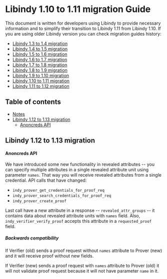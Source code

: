 <!-- markdownlint-disable MD033 -->

# Libindy 1.10 to 1.11 migration Guide

This document is written for developers using Libindy to provide necessary information and
to simplify their transition to Libindy 1.11 from Libindy 1.10. If you are using older Libindy
version you can check migration guides history:

* [Libindy 1.3 to 1.4 migration](https://github.com/hyperledger/indy-sdk/blob/v1.4.0/doc/migration-guide.md)
* [Libindy 1.4 to 1.5 migration](https://github.com/hyperledger/indy-sdk/blob/v1.5.0/doc/migration-guide-1.4.0-1.5.0.md)
* [Libindy 1.5 to 1.6 migration](https://github.com/hyperledger/indy-sdk/blob/v1.6.0/doc/migration-guide-1.5.0-1.6.0.md)
* [Libindy 1.6 to 1.7 migration](https://github.com/hyperledger/indy-sdk/blob/v1.7.0/doc/migration-guide-1.6.0-1.7.0.md)
* [Libindy 1.7 to 1.8 migration](https://github.com/hyperledger/indy-sdk/blob/v1.8.0/doc/migration-guide-1.7.0-1.8.0.md)
* [Libindy 1.8 to 1.9 migration](https://github.com/hyperledger/indy-sdk/blob/v1.9.0/docs/migration-guides/migration-guide-1.8.0-1.9.0.md)
* [Libindy 1.9 to 1.10 migration](https://github.com/hyperledger/indy-sdk/blob/v1.10.0/docs/migration-guides/migration-guide-1.9.0-1.10.0.md)
* [Libindy 1.10 to 1.11 migration](https://github.com/hyperledger/indy-sdk/blob/v1.11.0/docs/migration-guides/migration-guide-1.10.0-1.11.0.md)
* [Libindy 1.11 to 1.12 migration](https://github.com/hyperledger/indy-sdk/blob/v1.12.0/docs/migration-guides/migration-guide-1.11.0-1.12.0.md)

## Table of contents

* [Notes](#notes)
* [Libindy 1.12 to 1.13 migration](#libindy-112-to-113-migration)
    * [Anoncreds API](#anoncreds-api)
    
## Libindy 1.12 to 1.13 migration

#### Anoncreds API

We have introduced some new functionality in revealed attributes -- you can specify multiple attributes in a single revealed attribute unit using parameter `names`. That way you will receive revealed attributes from a single credential. API calls that have changed:

* `indy_prover_get_credentials_for_proof_req`
* `indy_prover_search_credentials_for_proof_req`
* `indy_prover_create_proof`

Last call have a new attribute in a response -- `revealed_attr_groups` -- it contains data about revealed attribute units with `names` field.
Also, `indy_verifier_verify_proof` accepts this attribute in a `requested_proof` field.

##### Backwards compatibility

If Verifier (old) sends a proof request without `names` attribute to Prover (new) and it will receive proof without new fields.

If Verifier (new) sends a proof request with `names` attribute to Prover (old) it will not validate proof request because it will not have parameter `name` in it.